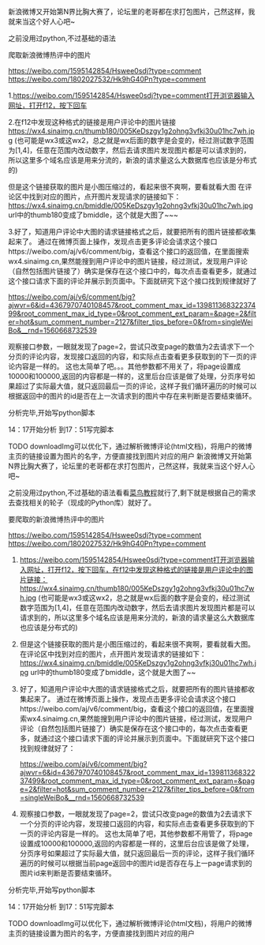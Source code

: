 新浪微博又开始第N界比胸大赛了，论坛里的老哥都在求打包图片，己然这样，我就来当这个好人心吧~

之前没用过python,不过基础的语法

爬取新浪微博热评中的图片

https://weibo.com/1595142854/Hswee0sdj?type=comment
https://weibo.com/1802027532/Hk9hG40Pn?type=comment


1.https://weibo.com/1595142854/Hswee0sdj?type=comment打开浏览器输入网址，打开f12，按下回车

2.在f12中发现这种格式的链接是用户评论中的图片链接
https://wx4.sinaimg.cn/thumb180/005KeDszgy1g2ohng3vfkj30u01hc7wh.jpg
(也可能是wx3或这wx2，总之就是wx后面的数字是会变的，经过测试数字范围为[1,4]，任意在范围内改动数字，然后去请求图片发现图片都是可以请求到的，所以这里多个域名应该是用来分流的，新浪的请求量这么大数据库也应该是分布式的)

但是这个链接获取的图片是小图压缩过的，看起来很不爽啊，要看就看大图
在评论区中找到对应的图片，点开图片发现请求的链接如下：
https://wx4.sinaimg.cn/bmiddle/005KeDszgy1g2ohng3vfkj30u01hc7wh.jpg
url中的thumb180变成了bmiddle，这个就是大图了~~~

3.好了，知道用户评论中大图的请求链接格式之后，就要把所有的图片链接都收集起来了。
通过在微博页面上操作，发现点击更多评论会请求这个接口https://weibo.com/aj/v6/comment/big，查看这个接口的返回值，在里面搜索wx4.sinaimg.cn,果然能搜到用户评论中的图片链接，经过测试，发现用户评论（自然包括图片链接了）确实是保存在这个接口中的，每次点击查看更多，就通过这个接口请求下面的评论并展示到页面中。下面就研究下这个接口找到规律就好了


https://weibo.com/aj/v6/comment/big?ajwvr=6&id=4367970740108457&root_comment_max_id=13981136832237499&root_comment_max_id_type=0&root_comment_ext_param=&page=2&filter=hot&sum_comment_number=2127&filter_tips_before=0&from=singleWeiBo&__rnd=1560668732539

观察接口参数，一眼就发现了page=2，尝试只改变page的数值为2去请求下一个分页的评论内容，发现接口返回的内容，和实际点击查看更多获取到的下一页的评论内容是一样的。
这也太简单了吧。。。其他参数都不用关了，将page设置成10000和100000,返回的内容都是一样的，这里后台应该是做了处理，分页序号如果超过了实际最大值，就只返回最后一页的评论，这样子我们循环遍历的时候可以根据返回中的图片的id是否在上一次请求到的图片中存在来判断是否要结束循环。


分析完毕,开始写python脚本


14：17开始分析  到17：51写完脚本



TODO downloadImg可以优化下，通过解析微博评论(html文档)，将用户的微博主页的链接设置为图片的名字，方便直接找到图片对应的用户
新浪微博又开始第N界比胸大赛了，论坛里的老哥都在求打包图片，己然这样，我就来当这个好人心吧~

之前没用过python,不过基础的语法看看[菜鸟教程](https://www.runoob.com/python3/python3-tutorial.html)就行了,剩下就是根据自己的需求去查找相关的轮子（现成的Python库）就好了。

要爬取的新浪微博热评中的图片

https://weibo.com/1595142854/Hswee0sdj?type=comment
https://weibo.com/1802027532/Hk9hG40Pn?type=comment

1. https://weibo.com/1595142854/Hswee0sdj?type=comment打开浏览器输入网址，打开f12，按下回车，在f12中发现这种格式的链接是用户评论中的图片链接：
   	https://wx4.sinaimg.cn/thumb180/005KeDszgy1g2ohng3vfkj30u01hc7wh.jpg
   (也可能是wx3或这wx2，总之就是wx后面的数字是会变的，经过测试数字范围为[1,4]，任意在范围内改动数字，然后去请求图片发现图片都是可以请求到的，所以这里多个域名应该是用来分流的，新浪的请求量这么大数据库也应该是分布式的)

2. 但是这个链接获取的图片是小图压缩过的，看起来很不爽啊，要看就看大图。
   在评论区中找到对应的图片，点开图片发现请求的链接如下：
   https://wx4.sinaimg.cn/bmiddle/005KeDszgy1g2ohng3vfkj30u01hc7wh.jpg
   url中的thumb180变成了bmiddle，这个就是大图了~~

3. 好了，知道用户评论中大图的请求链接格式之后，就要把所有的图片链接都收集起来了。
   通过在微博页面上操作，发现点击更多评论会请求这个接口https://weibo.com/aj/v6/comment/big，查看这个接口的返回值，在里面搜索wx4.sinaimg.cn,果然能搜到用户评论中的图片链接，经过测试，发现用户评论（自然包括图片链接了）确实是保存在这个接口中的，每次点击查看更多，就通过这个接口请求下面的评论并展示到页面中。下面就研究下这个接口找到规律就好了：

   https://weibo.com/aj/v6/comment/big?ajwvr=6&id=4367970740108457&root_comment_max_id=13981136832237499&root_comment_max_id_type=0&root_comment_ext_param=&page=2&filter=hot&sum_comment_number=2127&filter_tips_before=0&from=singleWeiBo&__rnd=1560668732539

4. 观察接口参数，一眼就发现了page=2，尝试只改变page的数值为2去请求下一个分页的评论内容，发现接口返回的内容，和实际点击查看更多获取到的下一页的评论内容是一样的。
   这也太简单了吧，其他参数都不用管了，将page设置成10000和100000,返回的内容都是一样的，这里后台应该是做了处理，分页序号如果超过了实际最大值，就只返回最后一页的评论，这样子我们循环遍历的时候可以根据当前page返回中的图片id是否存在与上一page请求到的图片id来判断是否要结束循环。


分析完毕,开始写python脚本

14：17开始分析  到17：51写完脚本



TODO downloadImg可以优化下，通过解析微博评论(html文档)，将用户的微博主页的链接设置为图片的名字，方便直接找到图片对应的用户

